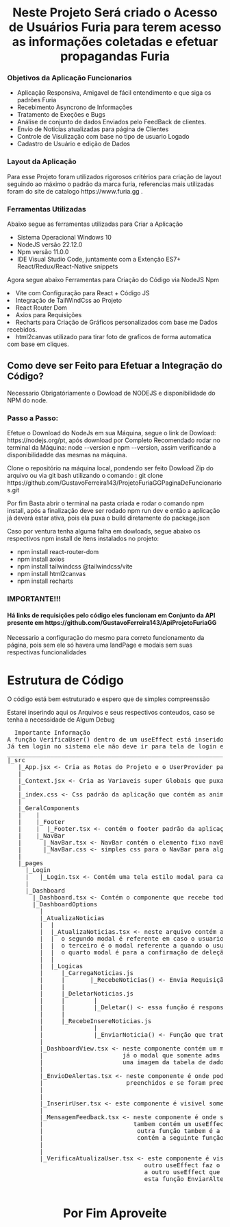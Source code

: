<h1 align="center">Neste Projeto Será criado o Acesso de Usuários Furia para terem acesso as informações coletadas e efetuar propagandas Furia</h1>
<h3>Objetivos da Aplicação Funcionarios</h3>
<ul>
  <li>
      Aplicação Responsiva, Amigavel de fácil entendimento e que siga os padrões Furia
  </li>
  <li>
      Recebimento Asyncrono de Informações 
  </li>
  <li>
      Tratamento de Exeções e Bugs 
  </li>
  <li>
      Análise de conjunto de dados Enviados pelo FeedBack de clientes. 
  </li>
  <li>
      Envio de Noticias atualizadas para página de Clientes
  </li>
    <li>
      Controle de Visulização com base no tipo de usuario Logado 
  </li>
  <li>
      Cadastro de Usuário e edição de Dados 
  </li>
</ul>
<h3>Layout da Aplicação</h3>
<p>
  Para esse Projeto foram utilizados rigorosos critérios para criação de layout seguindo ao máximo o padrão da marca furia, referencias mais utilizadas foram do site de catalogo https://www.furia.gg .
</p>
<h3>Ferramentas Utilizadas</h3>
<p>
  Abaixo segue as ferramentas utilizadas para Criar a Aplicação
</p>
<ul>
  <li>
    Sistema Operacional Windows 10
  </li>
  <li>
    NodeJS versão 22.12.0
  </li>
  <li>
    Npm versão 11.0.0
  </li>
  <li>
    IDE Visual Studio Code, juntamente com a Extenção ES7+ React/Redux/React-Native snippets
  </li>
</ul>
<p>Agora segue abaixo Ferramentas para Criação do Código via NodeJS Npm</p>
  <li>
    Vite com Configuração para React + Código JS
  </li>
  <li>
    Integração de TailWindCss ao Projeto
  </li>
  <li>
    React Router Dom
  </li>
  <li>
    Axios para Requisições
  </li>
  <li>
    Recharts para Criação de Gráficos personalizados com base me Dados recebidos.
  </li>
    <li>
    html2canvas utilizado para tirar foto de graficos de forma automatica com base em cliques.
  </li>
<h2>Como deve ser Feito para Efetuar a Integração do Código?</h2>
<p>
  Necessario Obrigatóriamente o Dowload de NODEJS e disponibilidade do NPM do node.
</p>
<h3>
  Passo a Passo:
</h3>
<p>
  Efetue o Download do NodeJs em sua Máquina, segue o link de Dowload: https://nodejs.org/pt, após download por Completo Recomendado rodar no terminal da Máquina: node --version e npm --version, assim verificando a disponibilidadde das mesmas na máquina.
</p>
<p>
  Clone o repositório na máquina local, pondendo ser feito Dowload Zip do arquivo ou via git bash utilizando o comando : git clone https://github.com/GustavoFerreira143/ProjetoFuriaGGPaginaDeFuncionarios.git
</p>
<p>
  Por fim Basta abrir o terminal na pasta criada e rodar o comando npm install, após a finalização deve ser rodado npm run dev e então a aplicação já deverá estar ativa, pois ela puxa o build diretamente do package.json
</p>
<p>
  Caso por ventura tenha alguma falha em dowloads, segue abaixo os respectivos npm install de itens instalados no projeto:
</p>
<ul>
  <li>
    npm install react-router-dom 
</li>
  <li>
    npm install axios 
</li>
  <li>
    npm install tailwindcss @tailwindcss/vite
</li>
    <li>
    npm install html2canvas
</li>
      <li>
    npm install recharts
</li>
</ul>
<h3>IMPORTANTE!!!</h3>
<h4>Há links de requisições pelo código eles funcionam em Conjunto da API presente em https://github.com/GustavoFerreira143/ApiProjetoFuriaGG</h4>
<p>Necessario a configuração do mesmo para correto funcionamento da página, pois sem ele só havera uma landPage e modais sem suas respectivas funcionalidades</p>

<h1>Estrutura de Código</h1>
<p>O código está bem estruturado e espero que de simples compreenssão </p>
<p>Estarei inserindo aqui os Arquivos e seus respectivos conteudos, caso se tenha a necessidade de Algum Debug</p>
<pre>
  Importante Informação 
A função VerificaUser() dentro de um useEffect está inserido em todos os componentes do código e seu uso é o mesmo se o usuário estiver logado, ou seja,
Já tem login no sistema ele não deve ir para tela de login e caso não esteja ele deve ser redirecionado para login automaticamento o obrigando fazer login para acesso a rotas desejadas
_______________________________________________________________________________________________________________________________________________________________________________________________ 
|_src
   |_App.jsx <- Cria as Rotas do Projeto e o UserProvider para uma váriavel super global para verificações de login
   |
   |_Context.jsx <- Cria as Variaveis super Globais que puxam valores do LocalStorage para reutilização no Código, as váriveis do localStorage são "permissaoUser" que recebe uma string e localStorage "telaUser" para armazenar a tela onde o usuario estava ao fechar o site e com esses itens são criados os userState permissaoUser e telaUser
   |
   |_index.css <- Css padrão da aplicação que contém as animações criadas manualmente e algumas propriedades globais de css
   |
   |_GeralComponents
   |    |
   |    |_Footer
   |    |  |_Footer.tsx <- contém o footer padrão da aplicação para ser um elemento responsivo e fixo na página 
   |    |_NavBar
   |      |_NavBar.tsx <- NavBar contém o elemento fixo navBar que contém o navBar padrão da página mais a lógica de Logout na Função EfetuarLogout() que é disparada em um onClick e esse Click também faz a limpeza dos itens no localStorage os demais itens são para caso queria ser ativado o NavBar animado como na página de clientes
   |      |_NavBar.css <- simples css para o NavBar para algumas propriedades simples
   |
   |_pages
     |_Login
     |   |_Login.tsx <- Contém uma tela estilo modal para capturar informações de login e enviar por meio da função EnviaDados() em caso de sucesso ela seta os valores do localStorage e guarda o cookie seguro de usuário e então o re-direciona para /dashboard
     |
     |_Dashboard
       |_Dashboard.tsx <- Contém o componente que recebe todas as demais componentes do código para exibição sem a necessidade de rotas especificas dentro dele contém a importação de todos os items dentro da pasta DashboardOptions, barra lateral animada e responsiva que faz a navegação entre esses componentes e proteção de alguns dados em caso o login seja comum.
       |_DashboardOptions
         |
         |_AtualizaNoticias
         |  |
         |  |_AtualizaNoticias.tsx <- neste arquivo contém a parte visual das noticias com 4 modais e 1 tela base a tela base contém todas as noticias armazenadas no sistema com base no que o cliente vê, os valores são coletados em CarregaNoticias em Logicas e então o primeiro modal é para vizulização completa do texto da noticia presente no Ver Mais,
         |  |  o segundo modal é referente em caso o usuario clicar em adicionar noticia onde nele mostra as opções para inserção de uma nova noticia, a lógica está presente em Logicas RecebeInsereNoticia.
         |  |  o terceiro é o modal referente a quando o usuário clicar em deletar noticia, o mesmo apresenta informações das noticias atuais recuperadas e exibe para o usuario em formato de lista possibilitando o deleção do respectivo item.
         |  |  o quarto modal é para a confirmação de deleção e em caso usuário confirma deleção é feito lógica de delação presente em Lógicas DeletarNoticia .
         |  |
         |  |_Logicas
         |     |_CarregaNoticias.js
         |     |       |_RecebeNoticias() <- Envia Requisição e retorna as noticias presentes no banco
         |     | 
         |     |_DeletarNoticias.js
         |     |        |
         |     |        |_Deletar() <- essa função é responsavel por enviar os dados da noticia para deleção no backend
         |     |        
         |     |_RecebeInsereNoticias.js
         |              |
         |              |_EnviarNoticia() <- Função que trata e envia noticias para a api que a armazena
         |                      
         |_DashboardView.tsx <- neste componente contém um modal e a página, este componente faz a criação e exibição das tabelas personalizadas com base nos retornos da função CarregaDashboard() que recebe os valores da respectiva tabela e insire nos seus respectivos componentes,  
         |                      já o modal que somente adms tem acesso que utiliza a função handleSubmitGrafico que envia dados para o banco para criação de uma tabela com dados personalidados e a função exportToPNG ela funciona utilizando html2canvas para criar
         |                      uma imagem da tabela de dados geradas.
         |  
         |_EnvioDeAlertas.tsx <- neste componente é onde pode ser enviado os emails personalizados aos usuários que autorizaram o envio de anuncios promossionais da furia, ele contém a função EnviarDadosPromocao() que valida se todos os campos obrifatórios foram 
         |                       preenchidos e se foram preenchidos corretamente e a função EnviarEmail() que ao ser selecionado os usuários que vão receber o email ele valida os dados e envia para a API para a mesma enviar os emails. 
         |  
         |
         |_InserirUser.tsx <- este componente é visivel somente para admins nele por meio da função enviarDadosUser() ele envia os dados para criação de novos usuários com base em dados digitados nos inputs e retorna sucesso ou erro.
         |
         |_MensagemFeedback.tsx <- neste componente é onde são exibidos todos os feedbacks dos usuários de forma ordenada e ao clicar no item é aberto um modal com os dados enviados pelo usuário, ao abrir a página é rodado a seguinte função RecebeInfosUser(), ela é responsavel por recuperar os dados de feedbacks armazenados e retorna os dados para serem manipulados.
         |                         tambem contém um useEffect que detecta o final do scroll da página e envia requisições personalizadas para carregamento dinâmico de dados.
         |                          outra função tambem é a enviaIdParaAtualizarVisualizado(id) que ao clicar para ver a ficha do cliente é atualizado o item visualizado da tabela para ter o controle de quais foram visualizadas
         |                          contém a seguinte função aplicarFiltros utilizada para aplicar os filtros de página para retorno de informação personalizada de usuário.
         |  
         |
         |_VerificaAtualizaUser.tsx <- este componente é visivel somente para admins nesta página é retornado os funcionarios presentes no sistema, possibilitando a edição de senha, desativação e troca de funções, este componente contém um useEffect responsável pelo primeiro carregamento do usuário para vizulizar os 10 primeiros funcionarios
                                      outro useEffect faz o carregamento de forma dinamica enviando uma requisição para retornar mais usuários quando chega ao final da página
                                      a outro useEffect que a cada vez que o state pesquisaUser for modificado ele realiza pesquisas de usuário e com settimout para evitar flood de dados.
                                      esta função EnviarAlteracoes() é disparada quando o usuário modifica as informações do usuário e sanatiza e envia para a api para efetuar a alteração.    
  </pre>
<h1 align="center">Por Fim Aproveite</h1>


